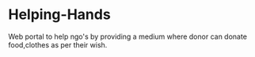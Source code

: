 # Helping-Hands
Web portal to help ngo's by providing a medium where donor can donate food,clothes as per their wish.
